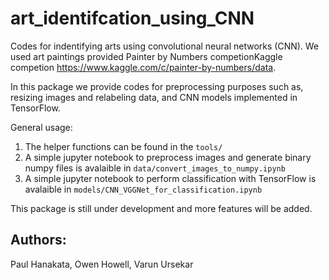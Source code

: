 # art_identifcation_using_CNN
Codes for indentifying arts using convolutional neural networks (CNN).
We used art paintings provided Painter by Numbers competionKaggle competion https://www.kaggle.com/c/painter-by-numbers/data. 

In this package we provide codes for preprocessing purposes such as, resizing images and relabeling data, and CNN models implemented in TensorFlow. 

General usage:
1. The helper functions can be found in the `tools/`
2. A simple jupyter notebook to preprocess images and generate binary numpy files is  avalaible in `data/convert_images_to_numpy.ipynb`
3. A simple jupyter notebook to perform classification with TensorFlow is avalaible in `models/CNN_VGGNet_for_classification.ipynb` 

This package is still under development and more features will be added. 

## Authors:
Paul Hanakata, Owen Howell, Varun Ursekar
